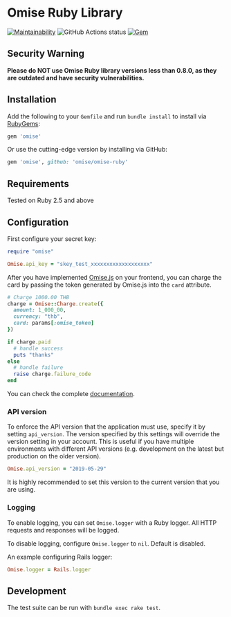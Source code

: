 # Omise Ruby Library

[![Maintainability](https://api.codeclimate.com/v1/badges/8297834e28572da75cf2/maintainability)](https://codeclimate.com/github/omise/omise-ruby/maintainability)
<img alt="GitHub Actions status" src="https://github.com/omise/omise-ruby/workflows/Ruby/badge.svg">
[![Gem](https://img.shields.io/gem/v/omise.svg?style=flat)](https://rubygems.org/gems/omise)

## Security Warning

**Please do NOT use Omise Ruby library versions less than 0.8.0, as they are outdated and have security vulnerabilities.**


## Installation

Add the following to your `Gemfile` and run `bundle install` to install via [RubyGems](https://rubygems.org/gems/omise):

```ruby
gem 'omise'
```

Or use the cutting-edge version by installing via GitHub:

```ruby
gem 'omise', github: 'omise/omise-ruby'
```

## Requirements

Tested on Ruby 2.5 and above

## Configuration

First configure your secret key:

```ruby
require "omise"

Omise.api_key = "skey_test_xxxxxxxxxxxxxxxxxxx"
```

After you have implemented [Omise.js](https://docs.opn.ooo/omise-js) on your frontend, you can charge the card by passing the token generated by Omise.js into the `card` attribute.

```ruby
# Charge 1000.00 THB
charge = Omise::Charge.create({
  amount: 1_000_00,
  currency: "thb",
  card: params[:omise_token]
})

if charge.paid
  # handle success
  puts "thanks"
else
  # handle failure
  raise charge.failure_code
end
```

You can check the complete [documentation](https://docs.opn.ooo/).

### API version

To enforce the API version that the application must use, specify it
by setting `api_version`. The version specified by this settings will override
the version setting in your account. This is useful if you have multiple
environments with different API versions (e.g. development on the latest but
production on the older version).

```ruby
Omise.api_version = "2019-05-29"
```

It is highly recommended to set this version to the current version that you are using.

### Logging

To enable logging, you can set `Omise.logger` with a Ruby logger. All HTTP requests and responses will be logged.

To disable logging, configure `Omise.logger` to `nil`. Default is disabled.

An example configuring Rails logger:

```ruby
Omise.logger = Rails.logger
```

## Development

The test suite can be run with `bundle exec rake test`.
